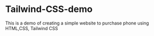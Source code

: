 # Tailwind-CSS-demo
This is a demo of creating a simple website to purchase phone using HTML,CSS, Tailwind CSS

